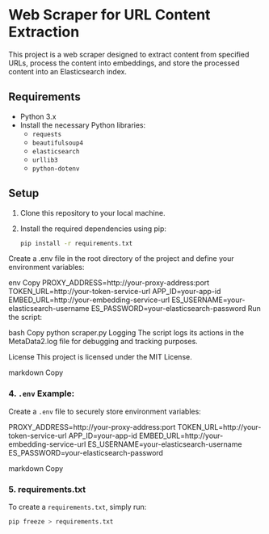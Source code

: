 # Web Scraper for URL Content Extraction

This project is a web scraper designed to extract content from specified URLs, process the content into embeddings, and store the processed content into an Elasticsearch index.

## Requirements
- Python 3.x
- Install the necessary Python libraries:
    - `requests`
    - `beautifulsoup4`
    - `elasticsearch`
    - `urllib3`
    - `python-dotenv`

## Setup

1. Clone this repository to your local machine.

2. Install the required dependencies using pip:
   ```bash
   pip install -r requirements.txt


Create a .env file in the root directory of the project and define your environment variables:

env
Copy
PROXY_ADDRESS=http://your-proxy-address:port
TOKEN_URL=http://your-token-service-url
APP_ID=your-app-id
EMBED_URL=http://your-embedding-service-url
ES_USERNAME=your-elasticsearch-username
ES_PASSWORD=your-elasticsearch-password
Run the script:

bash
Copy
python scraper.py
Logging
The script logs its actions in the MetaData2.log file for debugging and tracking purposes.

License
This project is licensed under the MIT License.

markdown
Copy

### 4. **`.env` Example:**

Create a `.env` file to securely store environment variables:

PROXY_ADDRESS=http://your-proxy-address:port TOKEN_URL=http://your-token-service-url APP_ID=your-app-id EMBED_URL=http://your-embedding-service-url ES_USERNAME=your-elasticsearch-username ES_PASSWORD=your-elasticsearch-password

markdown
Copy

### 5. **requirements.txt**

To create a `requirements.txt`, simply run:

```bash
pip freeze > requirements.txt

